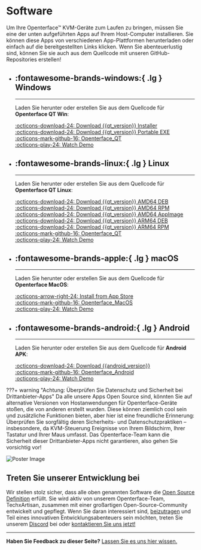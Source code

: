 # Software

Um Ihre Openterface™ KVM-Geräte zum Laufen zu bringen, müssen Sie eine der unten aufgeführten Apps auf Ihrem Host-Computer installieren. Sie können diese Apps von verschiedenen App-Plattformen herunterladen oder einfach auf die bereitgestellten Links klicken. Wenn Sie abenteuerlustig sind, können Sie sie auch aus dem Quellcode mit unseren GitHub-Repositories erstellen!

<div class="grid cards" markdown>

-   ## :fontawesome-brands-windows:{ .lg } __Windows__

    ---

    Laden Sie herunter oder erstellen Sie aus dem Quellcode für **Openterface QT Win**:

    [:octicons-download-24: Download {{qt_version}} Installer](https://github.com/TechxArtisanStudio/Openterface_QT/releases/download/{{qt_version}}/openterfaceQT.windows.amd64.installer.exe)  <br>
    [:octicons-download-24: Download {{qt_version}} Portable EXE](https://github.com/TechxArtisanStudio/Openterface_QT/releases/download/{{qt_version}}/openterfaceQT-portable.exe)  <br>
    [:octicons-mark-github-16: Openterface_QT](https://github.com/TechxArtisanStudio/Openterface_QT)  <br>
    [:octicons-play-24: Watch Demo](https://youtu.be/ERzpGtRvP2o?si=e9k402f0nxsD8o2j)

-   ## :fontawesome-brands-linux:{ .lg } __Linux__

    ---

    Laden Sie herunter oder erstellen Sie aus dem Quellcode für **Openterface QT Linux**:

    [:octicons-download-24: Download {{qt_version}} AMD64 DEB](https://github.com/TechxArtisanStudio/Openterface_QT/releases/download/{{qt_version}}/openterfaceQT.linux.amd64.deb)  <br>
    [:octicons-download-24: Download {{qt_version}} AMD64 RPM](https://github.com/TechxArtisanStudio/Openterface_QT/releases/download/{{qt_version}}/openterfaceQT.linux.amd64.rpm)  <br>
    [:octicons-download-24: Download {{qt_version}} AMD64 AppImage](https://github.com/TechxArtisanStudio/Openterface_QT/releases/download/{{qt_version}}/openterfaceQT.linux.amd64.AppImage)  <br>
    [:octicons-download-24: Download {{qt_version}} ARM64 DEB](https://github.com/TechxArtisanStudio/Openterface_QT/releases/download/{{qt_version}}/openterfaceQT.linux.arm64.deb)  <br>
    [:octicons-download-24: Download {{qt_version}} ARM64 RPM](https://github.com/TechxArtisanStudio/Openterface_QT/releases/download/{{qt_version}}/openterfaceQT.linux.arm64.rpm)  <br>
    [:octicons-mark-github-16: Openterface_QT](https://github.com/TechxArtisanStudio/Openterface_QT)  <br>
    [:octicons-play-24: Watch Demo](https://youtu.be/_ScpI6TC0Pk?si=FSg7A2zmST8QbFec)

-   ## :fontawesome-brands-apple:{ .lg } __macOS__

    ---

    Laden Sie herunter oder erstellen Sie aus dem Quellcode für **Openterface MacOS**:

    [:octicons-arrow-right-24: Install from App Store](/appstore) <br>
    [:octicons-mark-github-16: Openterface_MacOS](https://github.com/TechxArtisanStudio/Openterface_MacOS)  <br>
    [:octicons-play-24: Watch Demo](https://youtu.be/m7OpUem0zqY?si=tclfl0Jl77tmE6_e)

-   ## :fontawesome-brands-android:{ .lg } __Android__

    ---

    Laden Sie herunter oder erstellen Sie aus dem Quellcode für **Android APK**:

    [:octicons-download-24: Download {{android_version}}](https://github.com/TechxArtisanStudio/Openterface_Android/releases/download/{{android_version}}/OpenterfaceAndroid-release.apk)  <br>
    [:octicons-mark-github-16: Openterface_Android](https://github.com/TechxArtisanStudio/Openterface_Android)  <br>
    [:octicons-play-24: Watch Demo](https://x.com/TechxArtisan/status/1825460088922071398)

</div>

???+ warning "Achtung: Überprüfen Sie Datenschutz und Sicherheit bei Drittanbieter-Apps"
    Da alle unsere Apps Open Source sind, könnten Sie auf alternative Versionen von Hostanwendungen für Openterface-Geräte stoßen, die von anderen erstellt wurden. Diese können ziemlich cool sein und zusätzliche Funktionen bieten, aber hier ist eine freundliche Erinnerung: Überprüfen Sie sorgfältig deren Sicherheits- und Datenschutzpraktiken – insbesondere, da KVM-Steuerung Ereignisse von Ihrem Bildschirm, Ihrer Tastatur und Ihrer Maus umfasst. Das Openterface-Team kann die Sicherheit dieser Drittanbieter-Apps nicht garantieren, also gehen Sie vorsichtig vor!

<div class="container">
    <img src="/images/product/win_qt_app.webp" alt="Poster Image" class="poster-image-shadow">
</div>

## Treten Sie unserer Entwicklung bei

Wir stellen stolz sicher, dass alle oben genannten Software die [Open Source Definition](/compliance) erfüllt. Sie wird aktiv von unserem Openterface-Team, TechxArtisan, zusammen mit einer großartigen Open-Source-Community entwickelt und gepflegt. Wenn Sie daran interessiert sind, [beizutragen](/contributing) und Teil eines innovativen Entwicklungsabenteuers sein möchten, treten Sie unserem [Discord](/discord) bei oder [kontaktieren Sie uns jetzt!](mailto:info@openterface.com)

---

**Haben Sie Feedback zu dieser Seite?** [Lassen Sie es uns hier wissen.](https://forms.gle/wmxoR2C1VdG36mT69)